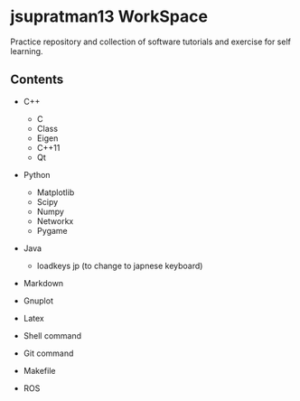 # jsupratman13 WorkSpace
Practice repository and collection of software tutorials and exercise for self learning.

## Contents
* C++
  * C
  * Class
  * Eigen
  * C++11
  * Qt
* Python
  * Matplotlib
  * Scipy
  * Numpy
  * Networkx
  * Pygame
* Java
  * loadkeys jp (to change to japnese keyboard)

* Markdown
* Gnuplot
* Latex
* Shell command
* Git command
* Makefile
* ROS
